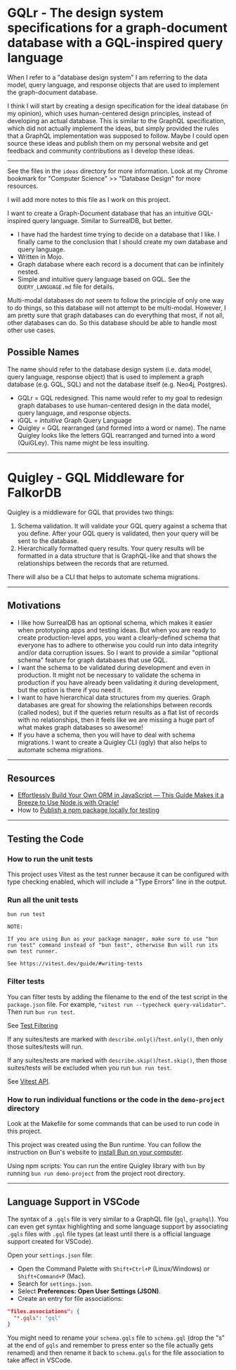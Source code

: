 # GQLr - The design system specifications for a graph-document database with a GQL-inspired query language

When I refer to a "database design system" I am referring to the data model, query language, and response objects that are used to implement the graph-document database.

I think I will start by creating a design specification for the ideal database (in my opinion), which uses human-centered design principles, instead of developing an actual database. This is similar to the GraphQL specification, which did not actually implement the ideas, but simply provided the rules that a GraphQL implementation was supposed to follow. Maybe I could open source these ideas and publish them on my personal website and get feedback and community contributions as I develop these ideas.

---

See the files in the `ideas` directory for more information. Look at my Chrome bookmark for "Computer Science" >> "Database Design" for more resources. 

I will add more notes to this file as I work on this project.

I want to create a Graph-Document database that has an intuitive GQL-inspired query language. Similar to SurrealDB, but better.

* I have had the hardest time trying to decide on a database that I like. I finally came to the conclusion that I should create my own database and query language.
* Written in Mojo.
* Graph database where each record is a document that can be infinitely nested.
* Simple and intuitive query language based on GQL. See the `QUERY_LANGUAGE.md` file for details.

Multi-modal databases do *not* seem to follow the principle of only one way to do things, so this database will not attempt to be multi-modal. However, I am pretty sure that graph databases can do everything that most, if not all, other databases can do. So this database should be able to handle most other use cases.

## Possible Names

The name should refer to the database design system (i.e. data model, query language, response object) that is used to implement a graph database (e.g. GQL, SQL) and not the database itself (e.g. Neo4j, Postgres).

* GQLr = GQL redesigned. This name would refer to my goal to redesign graph databases to use human-centered design in the data model, query language, and response objects.
* iGQL = *intuitive* Graph Query Language
* Quigley = GQL rearranged (and formed into a word or name). The name Quigley looks like the letters GQL rearranged and turned into a word (QuiGLey). This name might be less insulting.


---

# Quigley - GQL Middleware for FalkorDB

Quigley is a middleware for GQL that provides two things:

1. Schema validation. It will validate your GQL query against a schema that you define. After your GQL query is validated, then your query will be sent to the database.
2. Hierarchically formatted query results. Your query results will be formatted in a data structure that is GraphQL-like and that shows the relationships between the records that are returned.

There will also be a CLI that helps to automate schema migrations.

---

## Motivations

* I like how SurrealDB has an optional schema, which makes it easier when prototyping apps and testing ideas. But when you are ready to create production-level apps, you want a clearly-defined schema that everyone has to adhere to otherwise you could run into data integrity and/or data corruption issues. So I want to provide a similar "optional schema" feature for graph databases that use GQL.
* I want the schema to be validated during development and even in production. It might not be necessary to validate the schema in production if you have already been validating it during development, but the option is there if you need it.
* I want to have hierarchical data structures from my queries. Graph databases are great for showing the relationships between records (called nodes), but if the queries return results as a flat list of records with no relationships, then it feels like we are missing a huge part of what makes graph databases so awesome!
* If you have a schema, then you will have to deal with schema migrations. I want to create a Quigley CLI (qgly) that also helps to automate schema migrations.

---

## Resources

* [Effortlessly Build Your Own ORM in JavaScript — This Guide Makes it a Breeze to Use Node.js with Oracle!](https://medium.com/@dikibhuyan/how-to-make-your-own-oracle-orm-in-javascript-node-42f97751b10)
* How to [Publish a npm package locally for testing](https://medium.com/@debshish.pal/publish-a-npm-package-locally-for-testing-9a00015eb9fd)

---

## Testing the Code

### How to run the unit tests

This project uses Vitest as the test runner because it can be configured with type checking enabled, which will include a "Type Errors" line in the output.

### Run all the unit tests

```
bun run test
```

```
NOTE:

If you are using Bun as your package manager, make sure to use "bun run test" command instead of "bun test", otherwise Bun will run its own test runner.

See https://vitest.dev/guide/#writing-tests
```

### Filter tests

You can filter tests by adding the filename to the end of the test script in the `package.json` file. For example, `"vitest run --typecheck query-validator"`. Then run `bun run test`.

See [Test Filtering](https://vitest.dev/guide/filtering)

If any suites/tests are marked with `describe.only()`/`test.only()`, then only those suites/tests will run.

If any suites/tests are marked with `describe.skip()`/`test.skip()`, then those suites/tests will be excluded when you run `bun run test`.

See [Vitest API](https://vitest.dev/api/).


### How to run individual functions or the code in the `demo-project` directory

Look at the Makefile for some commands that can be used to run code in this project.

This project was created using the Bun runtime. You can follow the instruction on Bun's website to [install Bun on your computer](https://bun.sh/docs/installation).

Using npm scripts: You can run the entire Quigley library with `bun` by running `bun run demo-project` from the project root directory.

---

## Language Support in VSCode

The syntax of a `.gqls` file is very similar to a GraphQL file (`gql`, `graphql`). You can even get syntax highlighting and some language support by associating `.gqls` files with `.gql` file types (at least until there is a official language support created for VSCode).

Open your `settings.json` file:

* Open the Command Palette with `Shift+Ctrl+P` (Linux/Windows) or `Shift+Command+P` (Mac).
* Search for `settings.json`.
* Select **Preferences: Open User Settings (JSON)**.
* Create an entry for file associations:

```json
"files.associations": {
  "*.gqls": "gql"
}
```

You might need to rename your `schema.gqls` file to `schema.gql` (drop the "s" at the end of `gqls` and remember to press enter so the file actually gets renamed) and then rename it back to `schema.gqls` for the file association to take affect in VSCode.
